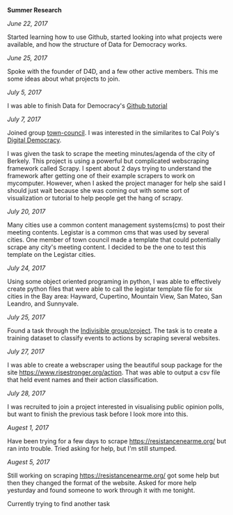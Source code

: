 **Summer Research**

*June 22, 2017*

Started learning how to use Github, started looking into what projects were available,
and how the structure of Data for Democracy works.

*June 25, 2017*

Spoke with the founder of D4D, and a few other active members. This me some ideas about what projects to join. 

*July 5, 2017*

I was able to finish Data for Democracy's [Github tutorial](https://github.com/Data4Democracy/github-playground)

*July 7, 2017*

Joined group [town-council](https://github.com/Data4Democracy/town-council).
I was interested in the similarites to Cal Poly's [Digital Democracy](http://www.iatpp.calpoly.edu/projects/digitaldemocracy.asp).

I was given the task to scrape the meeting minutes/agenda of the city of Berkely. 
This project is using a powerful but complicated webscraping framework called Scrapy. I spent about 2 days trying to understand the framework after getting one of their example scrapers to work on mycomputer. 
However, when I asked the project manager for help she said I should just wait because she was coming out with some sort of visualization or tutorial to help people get the hang of scrapy. 

*July 20, 2017*

Many cities use a common content management systems(cms) to post their meeting contents. Legistar is a common cms that was used by several cities. 
One member of town council made a template that could potentially scrape any city's meeting content.
I decided to be the one to test this template on the Legistar cities. 

*July 24, 2017* 

Using some object oriented programing in python, I was able to effectively create python files that were able to call the legistar template file for six cities in the Bay area: 
Hayward, Cupertino, Mountain View, San Mateo, San Leandro, and Sunnyvale.

*July 25, 2017*

Found a task through the [Indivisible group/project](https://github.com/Data4Democracy/indivisible).
The task is to create a training dataset to classify events to actions by scraping several websites.

*July 27, 2017*

I was able to create a webscraper using the beautiful soup package for the site https://www.risestronger.org/action. 
That was able to output a csv file that held event names and their action classification.

*July 28, 2017*

I was recruited to join a project interested in visualising public opinion polls, but want to finish the previous task before I look more into this.

*Augest 1, 2017*

Have been trying for a few days to scrape https://resistancenearme.org/ but ran into trouble. Tried asking for help, but I'm still stumped.

*Augest 5, 2017*

Still working on scraping https://resistancenearme.org/ got some help but then they changed the format of the website. Asked for more help yesturday and found someone to work through it with me tonight. 

Currently trying to find another task








